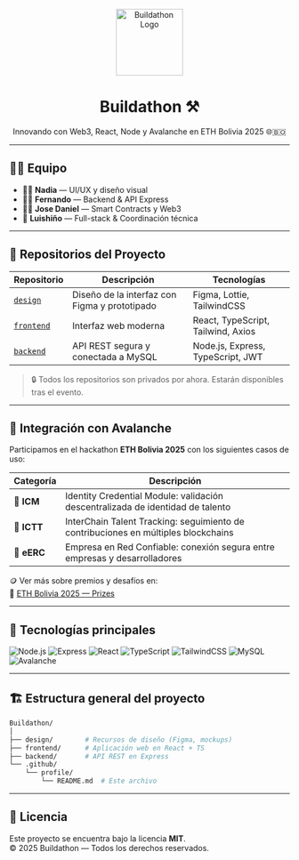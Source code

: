 
<p align="center">
  <img src="https://avatars.githubusercontent.com/u/155586340?s=200&v=4" width="120" alt="Buildathon Logo" />
</p>

<h1 align="center">Buildathon ⚒️</h1>

<p align="center">
  Innovando con Web3, React, Node y Avalanche en ETH Bolivia 2025 🌐🇧🇴
</p>

---

## 🧑‍💻 Equipo

- 👩‍🎨 **Nadia** — UI/UX y diseño visual
- 👨‍💻 **Fernando** — Backend & API Express
- 👨‍🚀 **Jose Daniel** — Smart Contracts y Web3
- 🧠 **Luishiño** — Full-stack & Coordinación técnica

---

## 🚀 Repositorios del Proyecto

| Repositorio   | Descripción                             | Tecnologías                           |
|---------------|-----------------------------------------|----------------------------------------|
| [`design`](https://github.com/Buildathon/design)     | Diseño de la interfaz con Figma y prototipado | Figma, Lottie, TailwindCSS         |
| [`frontend`](https://github.com/Buildathon/frontend) | Interfaz web moderna                   | React, TypeScript, Tailwind, Axios |
| [`backend`](https://github.com/Buildathon/backend)   | API REST segura y conectada a MySQL   | Node.js, Express, TypeScript, JWT  |

> 🔒 Todos los repositorios son privados por ahora. Estarán disponibles tras el evento.

---

## 🧊 Integración con Avalanche

Participamos en el hackathon **ETH Bolivia 2025** con los siguientes casos de uso:

| Categoría    | Descripción |
|--------------|-------------|
| 🧩 **ICM**    | Identity Credential Module: validación descentralizada de identidad de talento |
| 🔗 **ICTT**   | InterChain Talent Tracking: seguimiento de contribuciones en múltiples blockchains |
| 💼 **eERC**   | Empresa en Red Confiable: conexión segura entre empresas y desarrolladores |

🪙 Ver más sobre premios y desafíos en:  
🔗 [ETH Bolivia 2025 — Prizes](https://taikai.network/en/ethbolivia/hackathons/EthBolivia2025/prizes)

---

## 🧰 Tecnologías principales

![Node.js](https://img.shields.io/badge/Node.js-339933?style=flat&logo=node.js&logoColor=white)
![Express](https://img.shields.io/badge/Express.js-000000?style=flat&logo=express&logoColor=white)
![React](https://img.shields.io/badge/React-61DAFB?style=flat&logo=react&logoColor=black)
![TypeScript](https://img.shields.io/badge/TypeScript-007ACC?style=flat&logo=typescript&logoColor=white)
![TailwindCSS](https://img.shields.io/badge/Tailwind_CSS-38B2AC?style=flat&logo=tailwind-css&logoColor=white)
![MySQL](https://img.shields.io/badge/MySQL-4479A1?style=flat&logo=mysql&logoColor=white)
![Avalanche](https://img.shields.io/badge/Avalanche-E84142?style=flat&logo=avalanche&logoColor=white)

---

## 🏗️ Estructura general del proyecto

```bash
Buildathon/
│
├── design/        # Recursos de diseño (Figma, mockups)
├── frontend/      # Aplicación web en React + TS
├── backend/       # API REST en Express
└── .github/
    └── profile/
        └── README.md  # Este archivo
```

---

## 📄 Licencia

Este proyecto se encuentra bajo la licencia **MIT**.  
© 2025 Buildathon — Todos los derechos reservados.
